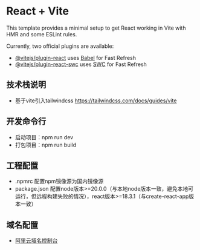 # React + Vite

This template provides a minimal setup to get React working in Vite with HMR and some ESLint rules.

Currently, two official plugins are available:

- [@vitejs/plugin-react](https://github.com/vitejs/vite-plugin-react/blob/main/packages/plugin-react/README.md) uses [Babel](https://babeljs.io/) for Fast Refresh
- [@vitejs/plugin-react-swc](https://github.com/vitejs/vite-plugin-react-swc) uses [SWC](https://swc.rs/) for Fast Refresh

## 技术栈说明

- 基于vite引入tailwindcss https://tailwindcss.com/docs/guides/vite

## 开发命令行

- 启动项目：npm run dev
- 打包项目：npm run build

## 工程配置

- .npmrc 配置npm镜像源为国内镜像源
- package.json 配置node版本>=20.0.0（与本地node版本一致，避免本地可运行，但远程构建失败的情况），react版本>=18.3.1（与create-react-app版本一致）

## 域名配置

- [阿里云域名控制台](https://dns.console.aliyun.com/?spm=5176.12818093_-1363046575.console-base_search-panel.dtab-product_dns.26d016d0HdzaCC#/dns/setting/fengyue.life)
